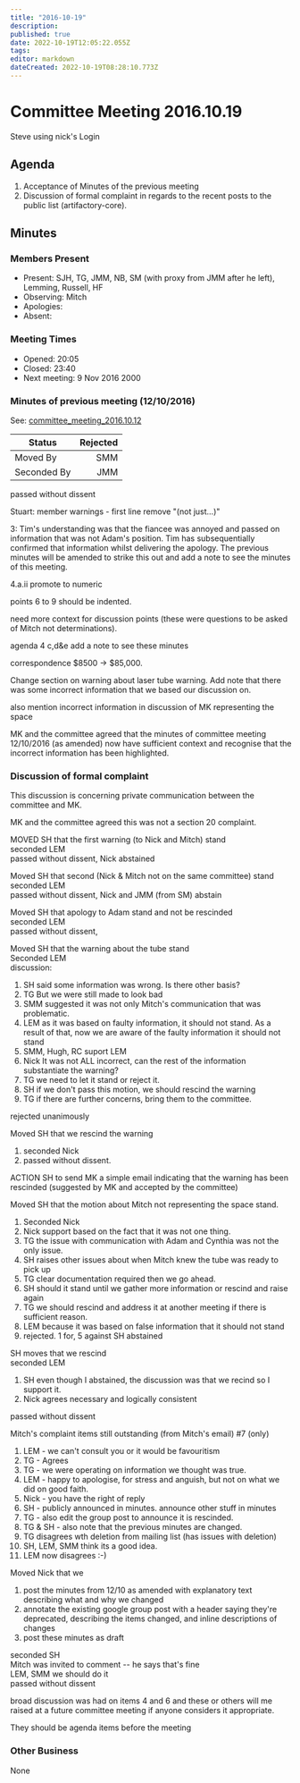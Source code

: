 ```yaml
---
title: "2016-10-19"
description: 
published: true
date: 2022-10-19T12:05:22.055Z
tags: 
editor: markdown
dateCreated: 2022-10-19T08:28:10.773Z
---
```


# Committee Meeting 2016.10.19

Steve using nick's Login

## Agenda

1.  Acceptance of Minutes of the previous meeting
2.  Discussion of formal complaint in regards to the recent posts to the public list (artifactory-core).

## Minutes

### Members Present

-   Present: SJH, TG, JMM, NB, SM (with proxy from JMM after he left), Lemming, Russell, HF
-   Observing: Mitch
-   Apologies:
-   Absent:

### Meeting Times

-   Opened: 20:05
-   Closed: 23:40
-   Next meeting: 9 Nov 2016 2000

### Minutes of previous meeting (12/10/2016)

See: [committee_meeting_2016.10.12](/committee/committee_meeting_2016.10.12)

| Status      | Rejected |
|-------------|---------:|
| Moved By    |      SMM |
| Seconded By |      JMM |

passed without dissent

Stuart: member warnings - first line remove "(not just...)"

3: Tim's understanding was that the fiancee was annoyed and passed on information that was not Adam's position. Tim has subsequentially confirmed that information whilst delivering the apology. The previous minutes will be amended to strike this out and add a note to see the minutes of this meeting.

4.a.ii promote to numeric

points 6 to 9 should be indented.

need more context for discussion points (these were questions to be asked of Mitch not determinations).

agenda 4 c,d&e add a note to see these minutes

correspondence \$8500 -\> \$85,000.

Change section on warning about laser tube warning. Add note that there was some incorrect information that we based our discussion on.

also mention incorrect information in discussion of MK representing the space

MK and the committee agreed that the minutes of committee meeting 12/10/2016 (as amended) now have sufficient context and recognise that the incorrect information has been highlighted.

### Discussion of formal complaint

This discussion is concerning private communication between the committee and MK.

MK and the committee agreed this was not a section 20 complaint.

MOVED SH that the first warning (to Nick and Mitch) stand  
seconded LEM  
passed without dissent, Nick abstained

Moved SH that second (Nick & Mitch not on the same committee) stand  
seconded LEM  
passed without dissent, Nick and JMM (from SM) abstain

Moved SH that apology to Adam stand and not be rescinded  
seconded LEM  
passed without dissent,

Moved SH that the warning about the tube stand  
Seconded LEM  
discussion:

1.  SH said some information was wrong. Is there other basis?
2.  TG But we were still made to look bad
3.  SMM suggested it was not only Mitch's communication that was problematic.
4.  LEM as it was based on faulty information, it should not stand. As a result of that, now we are aware of the faulty information it should not stand
5.  SMM, Hugh, RC suport LEM
6.  Nick It was not ALL incorrect, can the rest of the information substantiate the warning?
7.  TG we need to let it stand or reject it.
8.  SH if we don't pass this motion, we should rescind the warning
9.  TG if there are further concerns, bring them to the committee.

rejected unanimously

Moved SH that we rescind the warning

1.  seconded Nick
2.  passed without dissent.

ACTION SH to send MK a simple email indicating that the warning has been rescinded (suggested by MK and accepted by the committee)

Moved SH that the motion about Mitch not representing the space stand.

1.  Seconded Nick
2.  Nick support based on the fact that it was not one thing.
3.  TG the issue with communication with Adam and Cynthia was not the only issue.
4.  SH raises other issues about when Mitch knew the tube was ready to pick up
5.  TG clear documentation required then we go ahead.
6.  SH should it stand until we gather more information or rescind and raise again
7.  TG we should rescind and address it at another meeting if there is sufficient reason.
8.  LEM because it was based on false information that it should not stand
9.  rejected. 1 for, 5 against SH abstained

SH moves that we rescind  
seconded LEM  

1.  SH even though I abstained, the discussion was that we recind so I support it.
2.  Nick agrees necessary and logically consistent

passed without dissent

Mitch's complaint items still outstanding (from Mitch's email) \#7 (only)

1.  LEM - we can't consult you or it would be favouritism
2.  TG - Agrees
3.  TG - we were operating on information we thought was true.
4.  LEM - happy to apologise, for stress and anguish, but not on what we did on good faith.
5.  Nick - you have the right of reply
6.  SH - publicly announced in minutes. announce other stuff in minutes
7.  TG - also edit the group post to announce it is rescinded.
8.  TG & SH - also note that the previous minutes are changed.
9.  TG disagrees wth deletion from mailing list (has issues with deletion)
10. SH, LEM, SMM think its a good idea.
11. LEM now disagrees :-)

Moved Nick that we

1.  post the minutes from 12/10 as amended with explanatory text describing what and why we changed
2.  annotate the existing google group post with a header saying they're deprecated, describing the items changed, and inline descriptions of changes
3.  post these minutes as draft

seconded SH  
Mitch was invited to comment -- he says that's fine  
LEM, SMM we should do it  
passed without dissent

broad discussion was had on items 4 and 6 and these or others will me raised at a future committee meeting if anyone considers it appropriate.

They should be agenda items before the meeting

### Other Business

None
